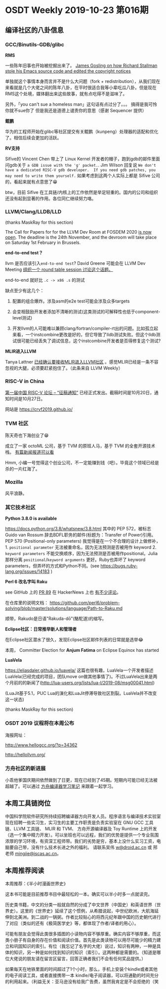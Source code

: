 # OSDT Weekly 2019-10-23 第016期

## 编译社区的八卦信息

### GCC/Binutils-GDB/glibc

**RMS**

一些陈年旧事也开始被挖掘出来了。
[James Gosling on how Richard Stallman stole his Emacs source code and edited the copyright notices](https://amp.reddit.com/r/programming/comments/dhrcxw/james_gosling_on_how_richard_stallman_stole_his/)

单独就这个事情本身而言并不是什么大问题（fork + redistribution），从我们现在来看就是几个大佬之间的陈年八卦，在平时很适合我等小辈吃瓜八卦。但是现在RMS这个处境，媒体翻出来这些故事，就有点吃得不是滋味了。

另外，「you can't sue a homeless man」这句话有点过分了。。。 搞得是我可怜你就不sue你了 但是我还是道德上谴责你的意思（感谢 Sequencer 提供）

**鲲鹏**

华为的工程师开始在glibc等社区提交有关鲲鹏（kunpeng）处理器的适配和优化了。相信后续会更加的活跃。

**RV支持**

Sifive的 Vincent Chen 带上了 Linux Kernel 开发者的帽子，跑到gdb的邮件里面问gdb关于 `a GDB issue with the 'g' packet.`.
Jim Wilson 回复说
`We don't have a dedicated RISC-V gdb developer.  If you need gdb patches, you may need to write them yourself.`
如果考虑到这两个人实际上都是 Sifive 公司的，看起来就有点意思了😁

btw，目前 Sifive 在工具链/内核上的工作依然是举足轻重的。国内的公司和组织还没有起到显著的作用。各位同仁继续努力咯。

### LLVM/Clang/LLDB/LLD

(thanks MaskRay for this section)

The Call for Papers for for the LLVM Dev Room at FOSDEM 2020 [is now
open](http://lists.llvm.org/pipermail/llvm-dev/2019-October/135735.html). The
deadline is the 24th November, and the devroom will take place on Saturday 1st
February in Brussels.


**end-to-end test？**

llvm 是否应该引入`end-to-end test`? David Greene 可能会在 LLVM Dev Meeting [组织一个 round table session 讨论这个话题。](http://lists.llvm.org/pipermail/llvm-dev/2019-October/135739.html)

end-to-end 就好比 `.c -> x86 .s` 的测试

缺点至少有这几个：

1. 配置的组合爆炸。涉及asm的e2e test可能会涉及众多targets

2. 会变相鼓励开发者添加不清晰的测试(这类测试的可解释性也低于component-level测试)

3. 开发llvm的人可能难以兼顾clang/fortran/compiler-rt出的问题。比如孤立起来看，一个instcombine更改是好的，但它导致了lldb测试失败。但这个lldb测试很可能已经丢失了调试信息，这个instcombine开发者是否得修复这个测试?

**MLIR进入LLVM**

Tanya Lattner
[已经确认要接收MLIR进入LLVM社区](http://lists.llvm.org/pipermail/llvm-dev/2019-October/135687.html)
。感觉MLIR已经是一条不容忽视的大腿，必须要赶紧抱住了。（此条来自 LLVM Weekly）

### RISC-V in China

[第一届中国 RISC-V 论坛 – “征稿通知”](https://riscv.org/2019/09/%E7%AC%AC%E4%B8%80%E5%B1%8A%E4%B8%AD%E5%9B%BD-risc-v-%E8%AE%BA%E5%9D%9B-%E5%BE%81%E7%A8%BF%E9%80%9A%E7%9F%A5/)
已经正式发出。截稿时间是10月20日，通知时间是10月27日。

网站是 https://crvf2019.github.io/

### TVM 社区

陈天奇也下海创业了😁

成立了一家 octoML 公司，基于 TVM 的原班人马，基于 TVM 的全套开源技术栈。 [有篇新闻报道可以看](https://mp.weixin.qq.com/s/hec4TbUDsKLxtncZqMsqAw)

Hmm, 小编一号觉得这个创业公司，不一定能赚到钱（吧）。毕竟这个领域已经是杀的一片红海了。

### Mozilla

风平浪静。

### 其它技术社区

**Python 3.8.0 is available**

https://docs.python.org/3.8/whatsnew/3.8.html 其中的 PEP 572，被标志 Guido van Rossum 辞去BDFL职务的邮件(标题为：Transfer of Power)引用。PEP 570 (Positional-only parameters) 我觉得是在一个不合理的设计上做修补，1. `positional parameter` 无法被重命名，因为无法预测是否被用作 keyword 2. `keyword parameters` 不能交换顺序，因为无法预测是否被用作positional。Julia那样分离 `positional`/`keyword arguments` 更好。Ruby也弄坏了 keyword parameters，但弄坏的方式和Python不同。(see https://bugs.ruby-lang.org/issues/14183 )

**Perl 6 改名字叫 Raku**

see GitHub 上的 [PR 89](https://github.com/perl6/problem-solving/pull/89)
在 HackerNews 上也
[有不少评论](https://news.ycombinator.com/item?id=21227430)。

在仓库里的说明文档：
https://github.com/perl6/problem-solving/blob/master/solutions/language/Path-to-Raku.md

顺带，Rakudo是日语"Rakuda-dō"(駱駝道)的缩写。


**Eclipse社区：日常推举新人和管理者**

在Eclipse社区潜水了很久，发现Eclipse社区邮件列表的日常就是选举😂

本周，
Committer Election for **Anjum Fatima** on Eclipse Equinox has started

**LuaVela**

https://eliasdaler.github.io/luavela/ 这篇也很有趣，LuaVela一个开发者描述LuaVela(已经完成的项目，团队move on做其他事情了)。不过LuaVela出来是两个月前的的新闻了(http://lua-users.org/lists/lua-l/2019-08/msg00041.html)

(LuaJit基于5.1，PUC Lua的演化和LuaJit停滞导致社区割裂。LuaVela并不改变这一状态)

(thanks MaskRay for this section)

### OSDT 2019 议程将在本周公布

海报网址：

http://www.hellogcc.org/?p=34362

http://hellollvm.org/

### 方舟社区的新进展

小乖他爹国庆期间依然做到了日更，现在已经到了45期。短期内可能已经无法被超越了。可以通过
[方舟编译器学习笔记](https://zhuanlan.zhihu.com/openarkcompiler)
来跟着一起学习。

## 本周工具链岗位

中国科学院软件研究所持续招聘编译器方向开发人员。程序语言与编译技术实验室现在招聘一些实习生，实习生的主要工作职责是负责实验室在 GNU GCC 工具链、LLVM 工具链、 MLIR 和 TVM、 方舟开源编译器及 Toy Runtime 上的开发（选一个集中精力开发）。可以坐班也可以远程，我们的优势是提供一个专业氛围浓厚的学习环境，有资深工程师带。我们的劣势是穷，基本上没什么实习工资，电脑要自己带，没有什么技术长进之外的福利。
请联系吴伟 w@droid.ac.cn 或 邢老师 mingjie@iscas.ac.cn。

## 本周推荐阅读

本周推荐：《半小时漫画世界史》

这本书可能是目前推荐书目中最轻松的一本。确实可以半小时多一点就读完。

历史类书籍，中文的分类一般就自然的分成了中文世界（中国史）和英语世界（世界史）。这里的《世界史》延续了这个惯例，从希腊说起，中世纪欧洲，大航海延伸到北美洲。到二战的一锅粥。作者比较贴心的将西元纪年跟中国的历史朝代进行了对应（类似的还有《极简医学史》等，都体现了作者/译者的用心）。

可能有朋友会觉得此类很多插图的小读物内容不够厚重。确实内容不够厚重，而这类小册子有自身的存在价值和阅读价值。首先是此类读物可以用尽可能少的精力建立和巩固知识的索引。有位（我忘记了名字的大佬）说过，知识有两种，一种是具体的知识，另一种是如何找到知识的知识（索引）。这两种都是需要的。（知道是哪位大佬说的朋友请在留言区留言，回答正确者我们不会有任何奖品提供。）

如果每天在地铁里面的时间超过了1个小时，那么，手机上安装个kindle或者其他的电子阅读工具，或者直接携带一本 kindle/电子阅读器，可以将通勤的时间充分的利用起来。（利益无关：亚马逊没有给我广告费，虽然我肯定是不会拒绝的（笑
